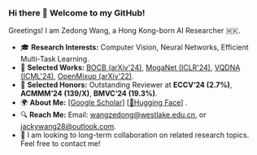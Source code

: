### Hi there 👋 Welcome to my GitHub!

Greetings! I am Zedong Wang, a Hong Kong-born AI Researcher 🇭🇰. 
- 🎓 **Research Interests:** Computer Vision, Neural Networks, Efficient Multi-Task Learning.
- 📑 **Selected Works:** [BOCB (arXiv'24)](https://huggingface.co/ZedongWangAI), [MogaNet (ICLR'24)](https://arxiv.org/abs/2211.03295), [VQDNA (ICML'24)](https://arxiv.org/abs/2405.10812), [OpenMixup (arXiv'22)](https://arxiv.org/abs/2209.04851).
- 🏅 **Selected Honors:** Outstanding Reviewer at **ECCV‘24 (2.7%)**, **ACMMM’24 (139/X)**, **BMVC‘24 (19.3%)**.
- 🌍 **About Me:** [[Google Scholar](https://scholar.google.com/citations?hl=en&user=CEJ4pugAAAAJ)] [[🤗Hugging Face](https://huggingface.co/ZedongWangAI)] .
- 🔍 **Reach Me:** Email: wangzedong@westlake.edu.cn, or jackywang28@outlook.com.
- 🤝 I am looking to long-term collaboration on related research topics. Feel free to contact me!
<div align="center">

